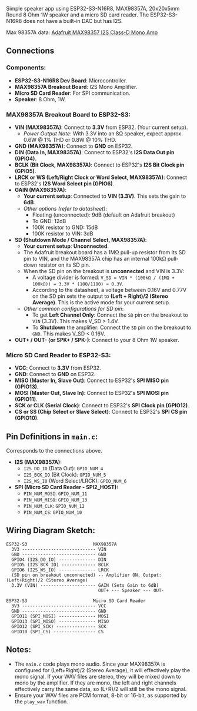 Simple speaker app using ESP32-S3-N16R8, MAX98357A, 20x20x5mm Round 8 Ohm 1W speaker and a micro SD card reader. The ESP32-S3-N16R8 does not have a built-in DAC but has I2S.

Max 98357A data: [Adafruit MAX98357 I2S Class-D Mono Amp](https://learn.adafruit.com/adafruit-max98357-i2s-class-d-mono-amp/pinouts)

## Connections

### Components:
*   **ESP32-S3-N16R8 Dev Board**: Microcontroller.
*   **MAX98357A Breakout Board**: I2S Mono Amplifier.
*   **Micro SD Card Reader**: For SPI communication.
*   **Speaker**: 8 Ohm, 1W.

### MAX98357A Breakout Board to ESP32-S3:

*   **VIN (MAX98357A)**: Connect to **3.3V** from ESP32. (Your current setup).
    *   *Power Output Note*: With 3.3V into an 8Ω speaker, expect approx. 0.6W @ 1% THD or 0.8W @ 10% THD.
*   **GND (MAX98357A)**: Connect to **GND** on ESP32.
*   **DIN (Data In, MAX98357A)**: Connect to ESP32's **I2S Data Out pin (GPIO4)**.
*   **BCLK (Bit Clock, MAX98357A)**: Connect to ESP32's **I2S Bit Clock pin (GPIO5)**.
*   **LRCK or WS (Left/Right Clock or Word Select, MAX98357A)**: Connect to ESP32's **I2S Word Select pin (GPIO6)**.
*   **GAIN (MAX98357A)**:
    *   **Your current setup**: Connected to **VIN (3.3V)**. This sets the gain to **6dB**.
    *   *Other options (refer to datasheet)*:
        *   Floating (unconnected): 9dB (default on Adafruit breakout)
        *   To GND: 12dB
        *   100K resistor to GND: 15dB
        *   100K resistor to VIN: 3dB
*   **SD (Shutdown Mode / Channel Select, MAX98357A)**:
    *   **Your current setup**: **Unconnected**.
    *   The Adafruit breakout board has a 1MΩ pull-up resistor from its SD pin to VIN, and the MAX98357A chip has an internal 100kΩ pull-down resistor on its SD pin.
    *   When the SD pin on the breakout is **unconnected** and VIN is 3.3V:
        *   A voltage divider is formed: `V_SD = VIN * (100kΩ / (1MΩ + 100kΩ)) = 3.3V * (100/1100) ≈ 0.3V`.
        *   According to the datasheet, a voltage between 0.16V and 0.77V on the SD pin sets the output to **(Left + Right)/2 (Stereo Average)**. This is the active mode for your current setup.
    *   *Other common configurations for SD pin*:
        *   To get **Left Channel Only**: Connect the `SD` pin on the breakout to `VIN` (3.3V). This makes V_SD > 1.4V.
        *   To **Shutdown** the amplifier: Connect the `SD` pin on the breakout to `GND`. This makes V_SD < 0.16V.
*   **OUT+ / OUT- (or SPK+ / SPK-)**: Connect to your 8 Ohm 1W speaker.

### Micro SD Card Reader to ESP32-S3:

*   **VCC**: Connect to **3.3V** from ESP32.
*   **GND**: Connect to **GND** on ESP32.
*   **MISO (Master In, Slave Out)**: Connect to ESP32's **SPI MISO pin (GPIO13)**.
*   **MOSI (Master Out, Slave In)**: Connect to ESP32's **SPI MOSI pin (GPIO11)**.
*   **SCK or CLK (Serial Clock)**: Connect to ESP32's **SPI Clock pin (GPIO12)**.
*   **CS or SS (Chip Select or Slave Select)**: Connect to ESP32's **SPI CS pin (GPIO10)**.

## Pin Definitions in `main.c`:

Corresponds to the connections above.

*   **I2S (MAX98357A):**
    *   `I2S_DO_IO` (Data Out): `GPIO_NUM_4`
    *   `I2S_BCK_IO` (Bit Clock): `GPIO_NUM_5`
    *   `I2S_WS_IO` (Word Select/LRCK): `GPIO_NUM_6`
*   **SPI (Micro SD Card Reader - SPI2_HOST):**
    *   `PIN_NUM_MOSI`: `GPIO_NUM_11`
    *   `PIN_NUM_MISO`: `GPIO_NUM_13`
    *   `PIN_NUM_CLK`: `GPIO_NUM_12`
    *   `PIN_NUM_CS`: `GPIO_NUM_10`

## Wiring Diagram Sketch:
```
ESP32-S3                         MAX98357A
  3V3 ---------------------------- VIN
  GND ---------------------------- GND
  GPIO4 (I2S_DO_IO) -------------- DIN
  GPIO5 (I2S_BCK_IO) ------------- BCLK
  GPIO6 (I2S_WS_IO) -------------- LRCK
  (SD pin on breakout unconnected) -- Amplifier ON, Output: (Left+Right)/2 (Stereo Average)
  3.3V (VIN) --------------------- GAIN (Sets Gain to 6dB)
                                   OUT+ --- Speaker --- OUT-

ESP32-S3                         Micro SD Card Reader
  3V3 ---------------------------- VCC
  GND ---------------------------- GND
  GPIO11 (SPI_MOSI) -------------- MOSI
  GPIO13 (SPI_MISO) -------------- MISO
  GPIO12 (SPI_SCK) --------------- SCK
  GPIO10 (SPI_CS) ---------------- CS
```

## Notes:
*   The `main.c` code plays mono audio. Since your MAX98357A is configured for (Left+Right)/2 (Stereo Average), it will effectively play the mono signal. If your WAV files are stereo, they will be mixed down to mono by the amplifier. If they are mono, the left and right channels effectively carry the same data, so (L+R)/2 will still be the mono signal.
*   Ensure your WAV files are PCM format, 8-bit or 16-bit, as supported by the `play_wav` function.
